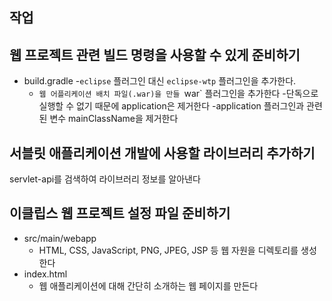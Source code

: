## 작업

## 웹 프로젝트 관련 빌드 명령을 사용할 수 있게 준비하기

- build.gradle
    -`eclipse` 플러그인 대신 `eclipse-wtp` 플러그인을 추가한다.
    - `웹 어플리케이션 배치 파일(.war)을 만들 `war` 플러그인을 추가한다
    -단독으로 실행할 수 없기 때문에 application은 제거한다
    -application 플러그인과 관련된 변수 mainClassName을 제거한다
## 서블릿 애플리케이션 개발에 사용할 라이브러리 추가하기

servlet-api를 검색하여 라이브러리 정보를 알아낸다


## 이클립스 웹 프로젝트 설정 파일 준비하기

- src/main/webapp
    - HTML, CSS, JavaScript, PNG, JPEG, JSP 등 웹 자원을 디렉토리를 생성한다
- index.html
    - 웹 애플리케이션에 대해 간단히 소개하는 웹 페이지를 만든다
    